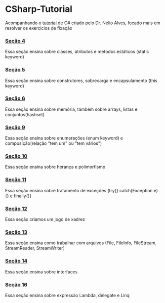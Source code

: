 # CSharp-Tutorial
Acompanhando o [tutorial](https://www.udemy.com/share/101WjkBUEccldTRHo=/) de C# criado pelo Dr. Nelio Alves, focado mais em resolver os exercicios de fixação

### [Seção 4](https://github.com/ViniciusLSilveira/CSharp-Tutorial/tree/master/Scripts/Secao04/Secao04)
Essa seção ensina sobre classes, atributos e metodos estáticos (static keyword)

### [Seção 5](https://github.com/ViniciusLSilveira/CSharp-Tutorial/tree/master/Scripts/Secao05/Secao05)
Essa seção ensina sobre construtores, sobrecarga e encapsulamento (this keyword)

### [Seção 6](https://github.com/ViniciusLSilveira/CSharp-Tutorial/tree/master/Scripts/Secao06/Secao06)
Essa seção ensina sobre memória, também sobre arrays, listas e conjuntos(hashset)

### [Seção 9](https://github.com/ViniciusLSilveira/CSharp-Tutorial/tree/master/Scripts/Secao09/Secao09)
Essa seção ensina sobre enumerações (enum keyword) e composição(relação "tem um" ou "tem vários")

### [Seção 10](https://github.com/ViniciusLSilveira/CSharp-Tutorial/tree/master/Scripts/Secao10/Secao10)
Essa seção ensina sobre herança e polimorfismo

### [Seção 11](https://github.com/ViniciusLSilveira/CSharp-Tutorial/tree/master/Scripts/Secao11/Secao11)
Essa seção ensina sobre tratamento de exceções (try{} catch(Exception e){} e finally{})

### [Seção 12](https://github.com/ViniciusLSilveira/CSharp-Tutorial/tree/master/Scripts/Secao12/Secao12)
Essa seção criamos um jogo de xadrez

### [Seção 13](https://github.com/ViniciusLSilveira/CSharp-Tutorial/tree/master/Scripts/Secao13/Secao13)
Essa seção ensina como trabalhar com arquivos (File, FileInfo, FileStream, StreamReader, StreamWriter)

### [Seção 14](https://github.com/ViniciusLSilveira/CSharp-Tutorial/tree/master/Scripts/Secao14/Secao14)
Essa seção ensina sobre interfaces

### [Seção 16](https://github.com/ViniciusLSilveira/CSharp-Tutorial/tree/master/Scripts/Secao16/Secao16)
Essa seção ensina sobre expressão Lambda, delegate e Linq
